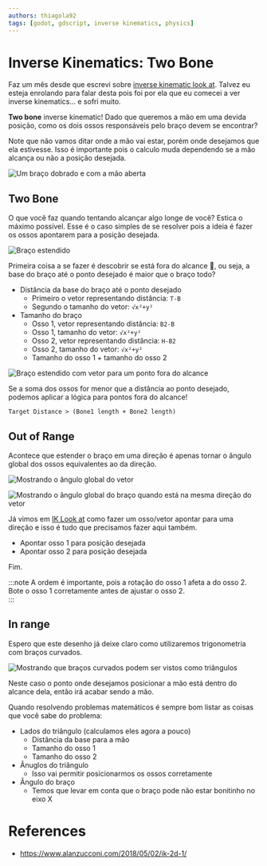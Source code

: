 ```yaml
---
authors: thiagola92
tags: [godot, gdscript, inverse kinematics, physics]
---
```


# Inverse Kinematics: Two Bone

Faz um mês desde que escrevi sobre [inverse kinematic look at](../2024-02-04-ik-look-at/index.md). Talvez eu esteja enrolando para falar desta pois foi por ela que eu comecei a ver inverse kinematics... e sofri muito.  

**Two bone** inverse kinematic! Dado que queremos a mão em uma devida posição, como os dois ossos responsáveis pelo braço devem se encontrar?  

Note que não vamos ditar onde a mão vai estar, porém onde desejamos que ela estivesse. Isso é importante pois o calculo muda dependendo se a mão alcança ou não a posição desejada.  

![Um braço dobrado e com a mão aberta](./arm.svg)  

## Two Bone

O que você faz quando tentando alcançar algo longe de você? Estica o máximo possível. Esse é o caso simples de se resolver pois a ideia é fazer os ossos apontarem para a posição desejada.  

![Braço estendido](./arm_extended.svg)  

Primeira coisa a se fazer é descobrir se está fora do alcance 🤣, ou seja, a base do braço até o ponto desejado é maior que o braço todo?  

- Distância da base do braço até o ponto desejado
  - Primeiro o vetor representando distância: `T-B`
  - Segundo o tamanho do vetor: `√x²+y²`
- Tamanho do braço
  - Osso 1, vetor representando distância: `B2-B`
  - Osso 1, tamanho do vetor: `√x²+y²`
  - Osso 2, vetor representando distância: `H-B2`
  - Osso 2, tamanho do vetor: `√x²+y²`
  - Tamanho do osso 1 + tamanho do osso 2

![Braço estendido com vetor para um ponto fora do alcance](./arm_extended_vec.svg)  

Se a soma dos ossos for menor que a distância ao ponto desejado, podemos aplicar a lógica para pontos fora do alcance!  

```
Target Distance > (Bone1 length + Bone2 length)
```

## Out of Range

Acontece que estender o braço em uma direção é apenas tornar o ângulo global dos ossos equivalentes ao da direção.  

![Mostrando o ângulo global do vetor](./arm_extended_ang.svg)  

![Mostrando o ângulo global do braço quando está na mesma direção do vetor](./arm_extended_ang2.svg)  

Já vimos em [IK Look at](../2024-02-04-ik-look-at/index.md) como fazer um osso/vetor apontar para uma direção e isso é tudo que precisamos fazer aqui também.  

- Apontar osso 1 para posição desejada
- Apontar osso 2 para posição desejada

Fim.

:::note
A ordem é importante, pois a rotação do osso 1 afeta a do osso 2.  
Bote o osso 1 corretamente antes de ajustar o osso 2.  
:::

## In range

Espero que este desenho já deixe claro como utilizaremos trigonometria com braços curvados.  

![Mostrando que braços curvados podem ser vistos como triângulos](./arm_triangle.svg)  

Neste caso o ponto onde desejamos posicionar a mão está dentro do alcance dela, então irá acabar sendo a mão.  

Quando resolvendo problemas matemáticos é sempre bom listar as coisas que você sabe do problema:  

- Lados do triângulo (calculamos eles agora a pouco)
  - Distância da base para a mão
  - Tamanho do osso 1
  - Tamanho do osso 2
- Ânuglos do triângulo
  - Isso vai permitir posicionarmos os ossos corretamente
- Ângulo do braço
  - Temos que levar em conta que o braço pode não estar bonitinho no eixo X

# References
- https://www.alanzucconi.com/2018/05/02/ik-2d-1/